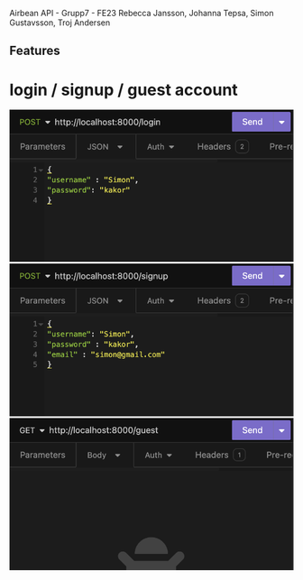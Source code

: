 Airbean API - Grupp7 - FE23
Rebecca Jansson, Johanna Tepsa, Simon Gustavsson, Troj Andersen


## Features

# login / signup / guest account

<img src="./login.png" />
<img src="./signup.png" />
<img src="./guest.png" />


